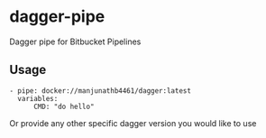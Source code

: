 # dagger-pipe
Dagger pipe for Bitbucket Pipelines

## Usage
```
- pipe: docker://manjunathb4461/dagger:latest
  variables:
      CMD: "do hello"
```

Or provide any other specific dagger version you would like to use